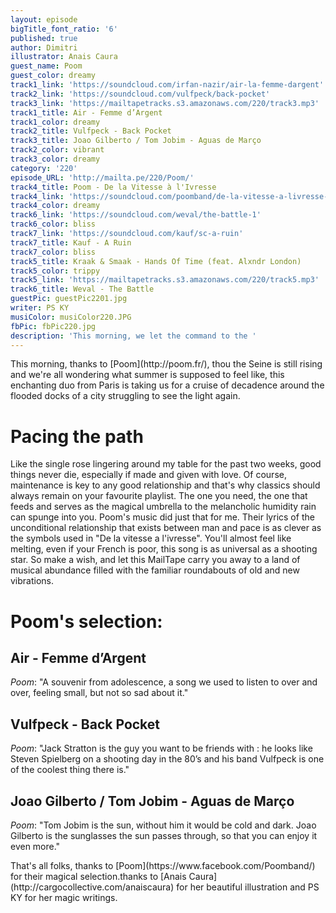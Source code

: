 ```yaml
---
layout: episode
bigTitle_font_ratio: '6'
published: true
author: Dimitri
illustrator: Anais Caura
guest_name: Poom
guest_color: dreamy
track1_link: 'https://soundcloud.com/irfan-nazir/air-la-femme-dargent'
track2_link: 'https://soundcloud.com/vulfpeck/back-pocket'
track3_link: 'https://mailtapetracks.s3.amazonaws.com/220/track3.mp3'
track1_title: Air - Femme d’Argent
track1_color: dreamy
track2_title: Vulfpeck - Back Pocket
track3_title: Joao Gilberto / Tom Jobim - Aguas de Março
track2_color: vibrant
track3_color: dreamy
category: '220'
episode_URL: 'http://mailta.pe/220/Poom/'
track4_title: Poom - De la Vitesse à l'Ivresse
track4_link: 'https://soundcloud.com/poomband/de-la-vitesse-a-livresse-2'
track4_color: dreamy
track6_link: 'https://soundcloud.com/weval/the-battle-1'
track6_color: bliss
track7_link: 'https://soundcloud.com/kauf/sc-a-ruin'
track7_title: Kauf - A Ruin
track7_color: bliss
track5_title: Kraak & Smaak - Hands Of Time (feat. Alxndr London)
track5_color: trippy
track5_link: 'https://mailtapetracks.s3.amazonaws.com/220/track5.mp3'
track6_title: Weval - The Battle
guestPic: guestPic2201.jpg
writer: PS KY
musiColor: musiColor220.JPG
fbPic: fbPic220.jpg
description: 'This morning, we let the command to the '
---
```


<p id="introduction">
This morning, thanks to [Poom](http://poom.fr/), thou the Seine is still rising and we're all wondering what summer is supposed to feel like, this enchanting duo from Paris is taking us for a cruise of decadence around the flooded docks of a city struggling to see the light again.</p>

# Pacing the path

Like the single rose lingering around my table for the past two weeks, good things never die, especially if made and given with love. Of course, maintenance is key to any good relationship and that's why classics should always remain on your favourite playlist. The one you need, the one that feeds and serves as the magical umbrella to the melancholic humidity rain can spunge into you. Poom's music did just that for me. Their lyrics of the unconditional relationship that exists between man and pace is as clever as the symbols used in "De la vitesse a l'ivresse".
You'll almost feel like melting, even if your French is poor, this song is as universal as a shooting star. So make a wish, and let this MailTape carry you away to a land of musical abundance filled with the familiar roundabouts of old and new vibrations.

# Poom's selection:

## Air - Femme d’Argent
_Poom_: "A souvenir from adolescence, a song we used to listen to over and over, feeling small, but not so sad about it."

## Vulfpeck - Back Pocket

_Poom_: "Jack Stratton is the guy you want to be friends with : he looks like Steven Spielberg on a shooting day in the 80’s and his band Vulfpeck is one of the coolest thing there is."

## Joao Gilberto / Tom Jobim - Aguas de Março

_Poom_: "Tom Jobim is the sun, without him it would be cold and dark. Joao Gilberto is the sunglasses the sun passes through, so that you can enjoy it even more."

<p id="outroduction">
That's all folks, thanks to [Poom](https://www.facebook.com/Poomband/) for their magical selection.thanks to [Anais Caura](http://cargocollective.com/anaiscaura) for her beautiful illustration and PS KY for her magic writings.</p>
